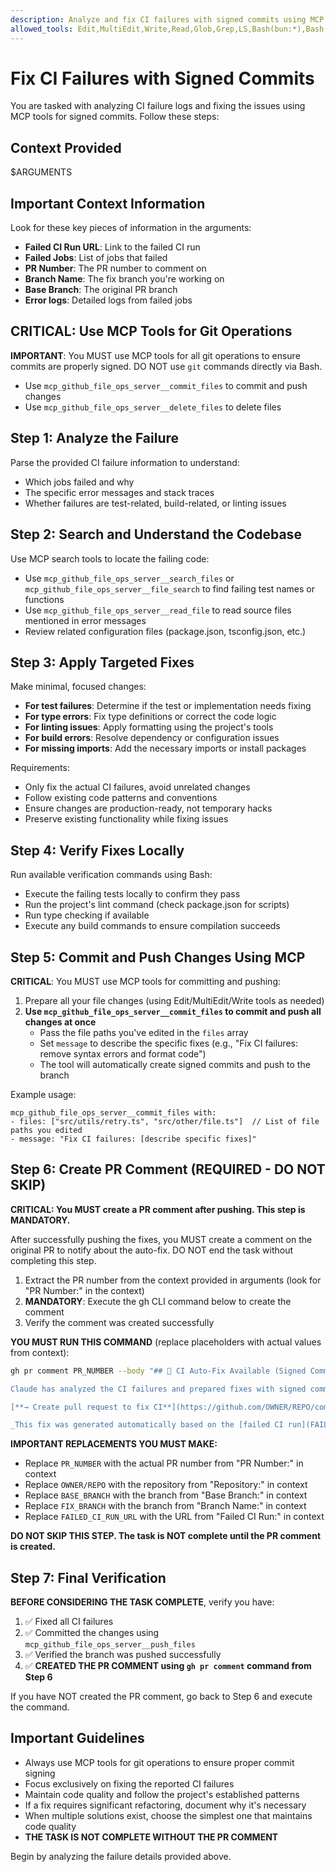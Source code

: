 ```yaml
---
description: Analyze and fix CI failures with signed commits using MCP tools
allowed_tools: Edit,MultiEdit,Write,Read,Glob,Grep,LS,Bash(bun:*),Bash(npm:*),Bash(npx:*),Bash(gh:*),mcp_github_file_ops_server__commit_files,mcp_github_file_ops_server__delete_files
---
```


# Fix CI Failures with Signed Commits

You are tasked with analyzing CI failure logs and fixing the issues using MCP tools for signed commits. Follow these steps:

## Context Provided

$ARGUMENTS

## Important Context Information

Look for these key pieces of information in the arguments:

- **Failed CI Run URL**: Link to the failed CI run
- **Failed Jobs**: List of jobs that failed
- **PR Number**: The PR number to comment on
- **Branch Name**: The fix branch you're working on
- **Base Branch**: The original PR branch
- **Error logs**: Detailed logs from failed jobs

## CRITICAL: Use MCP Tools for Git Operations

**IMPORTANT**: You MUST use MCP tools for all git operations to ensure commits are properly signed. DO NOT use `git` commands directly via Bash.

- Use `mcp_github_file_ops_server__commit_files` to commit and push changes
- Use `mcp_github_file_ops_server__delete_files` to delete files

## Step 1: Analyze the Failure

Parse the provided CI failure information to understand:

- Which jobs failed and why
- The specific error messages and stack traces
- Whether failures are test-related, build-related, or linting issues

## Step 2: Search and Understand the Codebase

Use MCP search tools to locate the failing code:

- Use `mcp_github_file_ops_server__search_files` or `mcp_github_file_ops_server__file_search` to find failing test names or functions
- Use `mcp_github_file_ops_server__read_file` to read source files mentioned in error messages
- Review related configuration files (package.json, tsconfig.json, etc.)

## Step 3: Apply Targeted Fixes

Make minimal, focused changes:

- **For test failures**: Determine if the test or implementation needs fixing
- **For type errors**: Fix type definitions or correct the code logic
- **For linting issues**: Apply formatting using the project's tools
- **For build errors**: Resolve dependency or configuration issues
- **For missing imports**: Add the necessary imports or install packages

Requirements:

- Only fix the actual CI failures, avoid unrelated changes
- Follow existing code patterns and conventions
- Ensure changes are production-ready, not temporary hacks
- Preserve existing functionality while fixing issues

## Step 4: Verify Fixes Locally

Run available verification commands using Bash:

- Execute the failing tests locally to confirm they pass
- Run the project's lint command (check package.json for scripts)
- Run type checking if available
- Execute any build commands to ensure compilation succeeds

## Step 5: Commit and Push Changes Using MCP

**CRITICAL**: You MUST use MCP tools for committing and pushing:

1. Prepare all your file changes (using Edit/MultiEdit/Write tools as needed)
2. **Use `mcp_github_file_ops_server__commit_files` to commit and push all changes at once**
   - Pass the file paths you've edited in the `files` array
   - Set `message` to describe the specific fixes (e.g., "Fix CI failures: remove syntax errors and format code")
   - The tool will automatically create signed commits and push to the branch

Example usage:
```
mcp_github_file_ops_server__commit_files with:
- files: ["src/utils/retry.ts", "src/other/file.ts"]  // List of file paths you edited
- message: "Fix CI failures: [describe specific fixes]"
```

## Step 6: Create PR Comment (REQUIRED - DO NOT SKIP)

**CRITICAL: You MUST create a PR comment after pushing. This step is MANDATORY.**

After successfully pushing the fixes, you MUST create a comment on the original PR to notify about the auto-fix. DO NOT end the task without completing this step.

1. Extract the PR number from the context provided in arguments (look for "PR Number:" in the context)
2. **MANDATORY**: Execute the gh CLI command below to create the comment
3. Verify the comment was created successfully

**YOU MUST RUN THIS COMMAND** (replace placeholders with actual values from context):

```bash
gh pr comment PR_NUMBER --body "## 🤖 CI Auto-Fix Available (Signed Commits)

Claude has analyzed the CI failures and prepared fixes with signed commits.

[**→ Create pull request to fix CI**](https://github.com/OWNER/REPO/compare/BASE_BRANCH...FIX_BRANCH?quick_pull=1)

_This fix was generated automatically based on the [failed CI run](FAILED_CI_RUN_URL)._"
```

**IMPORTANT REPLACEMENTS YOU MUST MAKE:**

- Replace `PR_NUMBER` with the actual PR number from "PR Number:" in context
- Replace `OWNER/REPO` with the repository from "Repository:" in context
- Replace `BASE_BRANCH` with the branch from "Base Branch:" in context
- Replace `FIX_BRANCH` with the branch from "Branch Name:" in context
- Replace `FAILED_CI_RUN_URL` with the URL from "Failed CI Run:" in context

**DO NOT SKIP THIS STEP. The task is NOT complete until the PR comment is created.**

## Step 7: Final Verification

**BEFORE CONSIDERING THE TASK COMPLETE**, verify you have:

1. ✅ Fixed all CI failures
2. ✅ Committed the changes using `mcp_github_file_ops_server__push_files`
3. ✅ Verified the branch was pushed successfully
4. ✅ **CREATED THE PR COMMENT using `gh pr comment` command from Step 6**

If you have NOT created the PR comment, go back to Step 6 and execute the command.

## Important Guidelines

- Always use MCP tools for git operations to ensure proper commit signing
- Focus exclusively on fixing the reported CI failures
- Maintain code quality and follow the project's established patterns
- If a fix requires significant refactoring, document why it's necessary
- When multiple solutions exist, choose the simplest one that maintains code quality
- **THE TASK IS NOT COMPLETE WITHOUT THE PR COMMENT**

Begin by analyzing the failure details provided above.
